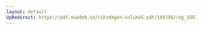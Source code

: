```yaml
---
layout: default
UpRedirect: https://pdf.swedeb.se/riksdagen-volumeG-pdf/199798/reg_199798/reg_199798_0044.pdf
---
```


